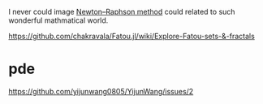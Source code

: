 I never could image [Newton–Raphson method](https://en.wikipedia.org/wiki/Newton%27s_method) could related to such wonderful mathmatical world.


https://github.com/chakravala/Fatou.jl/wiki/Explore-Fatou-sets-&-fractals



# pde


https://github.com/yijunwang0805/YijunWang/issues/2
